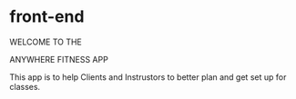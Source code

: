 # front-end


WELCOME TO THE 

ANYWHERE FITNESS APP

This app is to help Clients and Instrustors to better plan and get set up for classes.

